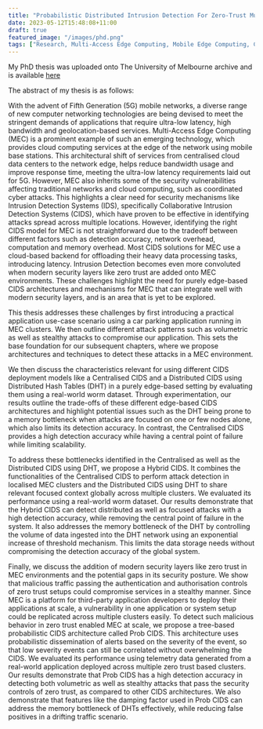 ```yaml
---
title: "Probabilistic Distributed Intrusion Detection For Zero-Trust Multi-Access Edge Computing"
date: 2023-05-12T15:48:08+11:00
draft: true
featured_image: "/images/phd.png"
tags: ["Research, Multi-Access Edge Computing, Mobile Edge Computing, Cyber Security, Intrusion Detection, Collaborative Intrusion Detection System, Zero Trust, 5G, Distributed System, DHT"]
---
```



My PhD thesis was uploaded onto The University of Melbourne archive and is available [here](http://hdl.handle.net/11343/337087)


The abstract of my thesis is as follows:

With the advent of Fifth Generation (5G) mobile networks, a diverse range of new computer networking technologies are being devised to meet the stringent demands of applications that require ultra-low latency, high bandwidth and geolocation-based services. Multi-Access Edge Computing (MEC) is a prominent example of such an emerging technology, which provides cloud computing services at the edge of the network using mobile base stations. This architectural shift of services from centralised cloud data centers to the network edge, helps reduce bandwidth usage and improve response time, meeting the ultra-low latency requirements laid out for 5G. However, MEC also inherits some of the security vulnerabilities affecting traditional networks and cloud computing, such as coordinated cyber attacks. This highlights a clear need for security mechanisms like Intrusion Detection Systems (IDS), specifically Collaborative Intrusion Detection Systems (CIDS), which have proven to be effective in identifying attacks spread across multiple locations. However, identifying the right CIDS model for MEC is not straightforward due to the tradeoff between different factors such as detection accuracy, network overhead, computation and memory overhead. Most CIDS solutions for MEC use a cloud-based backend for offloading their heavy data processing tasks, introducing latency. Intrusion Detection becomes even more convoluted when modern security layers like zero trust are added onto MEC environments. These challenges highlight the need for purely edge-based CIDS architectures and mechanisms for MEC that can integrate well with modern security layers, and is an area that is yet to be explored.

This thesis addresses these challenges by first introducing a practical application use-case scenario using a car parking application running in MEC clusters. We then outline different attack patterns such as volumetric as well as stealthy attacks to compromise our application. This sets the base foundation for our subsequent chapters, where we propose architectures and techniques to detect these attacks in a MEC environment.

We then discuss the characteristics relevant for using different CIDS deployment models like a Centralised CIDS and a Distributed CIDS using Distributed Hash Tables (DHT) in a purely edge-based setting by evaluating them using a real-world worm dataset. Through experimentation, our results outline the trade-offs of these different edge-based CIDS architectures and highlight potential issues such as the DHT being prone to a memory bottleneck when attacks are focused on one or few nodes alone, which also limits its detection accuracy. In contrast, the Centralised CIDS provides a high detection accuracy while having a central point of failure while limiting scalability.

To address these bottlenecks identified in the Centralised as well as the Distributed CIDS using DHT, we propose a Hybrid CIDS. It combines the functionalities of the Centralised CIDS to perform attack detection in localised MEC clusters and the Distributed CIDS using DHT to share relevant focused context globally across multiple clusters. We evaluated its performance using a real-world worm dataset. Our results demonstrate that the Hybrid CIDS can detect distributed as well as focused attacks with a high detection accuracy, while removing the central point of failure in the system. It also addresses the memory bottleneck of the DHT by controlling the volume of data ingested into the DHT network using an exponential increase of threshold mechanism. This limits the data storage needs without compromising the detection accuracy of the global system.

Finally, we discuss the addition of modern security layers like zero trust in MEC environments and the potential gaps in its security posture. We show that malicious traffic passing the authentication and authorisation controls of zero trust setups could compromise services in a stealthy manner. Since MEC is a platform for third-party application developers to deploy their applications at scale, a vulnerability in one application or system setup could be replicated across multiple clusters easily. To detect such malicious behavior in zero trust enabled MEC at scale, we propose a tree-based probabilistic CIDS architecture called Prob CIDS. This architecture uses probabilistic dissemination of alerts based on the severity of the event, so that low severity events can still be correlated without overwhelming the CIDS. We evaluated its performance using telemetry data generated from a real-world application deployed across multiple zero trust based clusters. Our results demonstrate that Prob CIDS has a high detection accuracy in detecting both volumetric as well as stealthy attacks that pass the security controls of zero trust, as compared to other CIDS architectures. We also demonstrate that features like the damping factor used in Prob CIDS can address the memory bottleneck of DHTs effectively, while reducing false positives in a drifting traffic scenario.